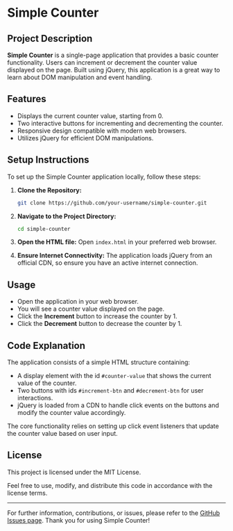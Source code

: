 # Simple Counter

## Project Description
**Simple Counter** is a single-page application that provides a basic counter functionality. Users can increment or decrement the counter value displayed on the page. Built using jQuery, this application is a great way to learn about DOM manipulation and event handling.

## Features
- Displays the current counter value, starting from 0.
- Two interactive buttons for incrementing and decrementing the counter.
- Responsive design compatible with modern web browsers.
- Utilizes jQuery for efficient DOM manipulations.

## Setup Instructions
To set up the Simple Counter application locally, follow these steps:

1. **Clone the Repository:**
   ```bash
   git clone https://github.com/your-username/simple-counter.git
   ```
   
2. **Navigate to the Project Directory:**
   ```bash
   cd simple-counter
   ```

3. **Open the HTML file:**
   Open `index.html` in your preferred web browser.

4. **Ensure Internet Connectivity:**
   The application loads jQuery from an official CDN, so ensure you have an active internet connection.

## Usage
- Open the application in your web browser. 
- You will see a counter value displayed on the page.
- Click the **Increment** button to increase the counter by 1.
- Click the **Decrement** button to decrease the counter by 1.

## Code Explanation
The application consists of a simple HTML structure containing:
- A display element with the id `#counter-value` that shows the current value of the counter.
- Two buttons with ids `#increment-btn` and `#decrement-btn` for user interactions.
- jQuery is loaded from a CDN to handle click events on the buttons and modify the counter value accordingly.

The core functionality relies on setting up click event listeners that update the counter value based on user input.

## License
This project is licensed under the MIT License. 

Feel free to use, modify, and distribute this code in accordance with the license terms.

---

For further information, contributions, or issues, please refer to the [GitHub Issues page](https://github.com/your-username/simple-counter/issues). Thank you for using Simple Counter!